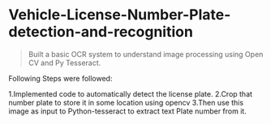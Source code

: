 # Vehicle-License-Number-Plate-detection-and-recognition

>Built a basic OCR system to understand image processing using Open CV and Py Tesseract.

Following Steps were followed: 

1.Implemented code to automatically detect the license plate.
2.Crop that number plate to store it in some location using opencv 
3.Then use this image as input to Python-tesseract to extract text Plate number from it. 
